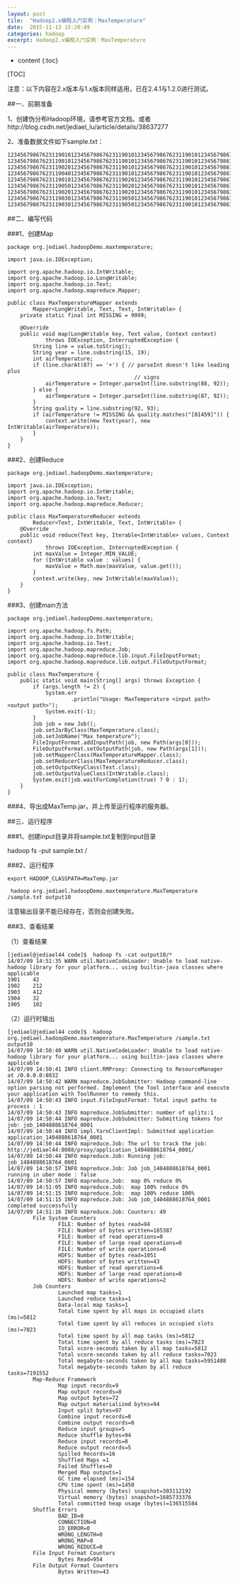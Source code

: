 ```yaml
---
layout: post
tile:  "Hadoop2.x编程入门实例：MaxTemperature"
date:  2015-11-13 15:20:49
categories: hadoop 
excerpt: Hadoop2.x编程入门实例：MaxTemperature
---
```


* content
{:toc}


 
[TOC]

注意：以下内容在2.x版本与1.x版本同样适用，已在2.4.1与1.2.0进行测试。

##一、前期准备

1、创建伪分布Hadoop环境，请参考官方文档。或者http://blog.csdn.net/jediael_lu/article/details/38637277

2、准备数据文件如下sample.txt：
	
	123456798676231190101234567986762311901012345679867623119010123456798676231190101234561+00121534567890356
	123456798676231190101234567986762311901012345679867623119010123456798676231190101234562+01122934567890456
	123456798676231190201234567986762311901012345679867623119010123456798676231190101234562+02120234567893456
	123456798676231190401234567986762311901012345679867623119010123456798676231190101234561+00321234567803456
	123456798676231190101234567986762311902012345679867623119010123456798676231190101234561+00429234567903456
	123456798676231190501234567986762311902012345679867623119010123456798676231190101234561+01021134568903456
	123456798676231190201234567986762311902012345679867623119010123456798676231190101234561+01124234578903456
	123456798676231190301234567986762311905012345679867623119010123456798676231190101234561+04121234678903456
	123456798676231190301234567986762311905012345679867623119010123456798676231190101234561+00821235678903456

 

##二、编写代码

###1、创建Map
	
	package org.jediael.hadoopDemo.maxtemperature;
	
	import java.io.IOException;
	
	import org.apache.hadoop.io.IntWritable;
	import org.apache.hadoop.io.LongWritable;
	import org.apache.hadoop.io.Text;
	import org.apache.hadoop.mapreduce.Mapper;
	
	public class MaxTemperatureMapper extends
			Mapper<LongWritable, Text, Text, IntWritable> {
		private static final int MISSING = 9999;
	
		@Override
		public void map(LongWritable key, Text value, Context context)
				throws IOException, InterruptedException {
			String line = value.toString();
			String year = line.substring(15, 19);
			int airTemperature;
			if (line.charAt(87) == '+') { // parseInt doesn't like leading plus
											// signs
				airTemperature = Integer.parseInt(line.substring(88, 92));
			} else {
				airTemperature = Integer.parseInt(line.substring(87, 92));
			}
			String quality = line.substring(92, 93);
			if (airTemperature != MISSING && quality.matches("[01459]")) {
				context.write(new Text(year), new IntWritable(airTemperature));
			}
		}
	}


###2、创建Reduce 
	
	package org.jediael.hadoopDemo.maxtemperature;
	
	import java.io.IOException;
	import org.apache.hadoop.io.IntWritable;
	import org.apache.hadoop.io.Text;
	import org.apache.hadoop.mapreduce.Reducer;
	
	public class MaxTemperatureReducer extends
			Reducer<Text, IntWritable, Text, IntWritable> {
		@Override
		public void reduce(Text key, Iterable<IntWritable> values, Context context)
				throws IOException, InterruptedException {
			int maxValue = Integer.MIN_VALUE;
			for (IntWritable value : values) {
				maxValue = Math.max(maxValue, value.get());
			}
			context.write(key, new IntWritable(maxValue));
		}
	}


###3、创建main方法

	package org.jediael.hadoopDemo.maxtemperature;
	
	import org.apache.hadoop.fs.Path;
	import org.apache.hadoop.io.IntWritable;
	import org.apache.hadoop.io.Text;
	import org.apache.hadoop.mapreduce.Job;
	import org.apache.hadoop.mapreduce.lib.input.FileInputFormat;
	import org.apache.hadoop.mapreduce.lib.output.FileOutputFormat;
	
	public class MaxTemperature {
		public static void main(String[] args) throws Exception {
			if (args.length != 2) {
				System.err
						.println("Usage: MaxTemperature <input path> <output path>");
				System.exit(-1);
			}
			Job job = new Job();
			job.setJarByClass(MaxTemperature.class);
			job.setJobName("Max temperature");
			FileInputFormat.addInputPath(job, new Path(args[0]));
			FileOutputFormat.setOutputPath(job, new Path(args[1]));
			job.setMapperClass(MaxTemperatureMapper.class);
			job.setReducerClass(MaxTemperatureReducer.class);
			job.setOutputKeyClass(Text.class);
			job.setOutputValueClass(IntWritable.class);
			System.exit(job.waitForCompletion(true) ? 0 : 1);
		}
	}


###4、导出成MaxTemp.jar，并上传至运行程序的服务器。

 

##三、运行程序

###1、创建input目录并将sample.txt复制到input目录

hadoop fs -put sample.txt /

###2、运行程序

	export HADOOP_CLASSPATH=MaxTemp.jar
	
	 hadoop org.jediael.hadoopDemo.maxtemperature.MaxTemperature /sample.txt output10

注意输出目录不能已经存在，否则会创建失败。

###3、查看结果

（1）查看结果
	
	[jediael@jediael44 code]$  hadoop fs -cat output10/*
	14/07/09 14:51:35 WARN util.NativeCodeLoader: Unable to load native-hadoop library for your platform... using builtin-java classes where applicable
	1901    42
	1902    212
	1903    412
	1904    32
	1905    102

（2）运行时输出
	
	[jediael@jediael44 code]$  hadoop org.jediael.hadoopDemo.maxtemperature.MaxTemperature /sample.txt output10
	14/07/09 14:50:40 WARN util.NativeCodeLoader: Unable to load native-hadoop library for your platform... using builtin-java classes where applicable
	14/07/09 14:50:41 INFO client.RMProxy: Connecting to ResourceManager at /0.0.0.0:8032
	14/07/09 14:50:42 WARN mapreduce.JobSubmitter: Hadoop command-line option parsing not performed. Implement the Tool interface and execute your application with ToolRunner to remedy this.
	14/07/09 14:50:43 INFO input.FileInputFormat: Total input paths to process : 1
	14/07/09 14:50:43 INFO mapreduce.JobSubmitter: number of splits:1
	14/07/09 14:50:44 INFO mapreduce.JobSubmitter: Submitting tokens for job: job_1404888618764_0001
	14/07/09 14:50:44 INFO impl.YarnClientImpl: Submitted application application_1404888618764_0001
	14/07/09 14:50:44 INFO mapreduce.Job: The url to track the job: http://jediael44:8088/proxy/application_1404888618764_0001/
	14/07/09 14:50:44 INFO mapreduce.Job: Running job: job_1404888618764_0001
	14/07/09 14:50:57 INFO mapreduce.Job: Job job_1404888618764_0001 running in uber mode : false
	14/07/09 14:50:57 INFO mapreduce.Job:  map 0% reduce 0%
	14/07/09 14:51:05 INFO mapreduce.Job:  map 100% reduce 0%
	14/07/09 14:51:15 INFO mapreduce.Job:  map 100% reduce 100%
	14/07/09 14:51:15 INFO mapreduce.Job: Job job_1404888618764_0001 completed successfully
	14/07/09 14:51:16 INFO mapreduce.Job: Counters: 49
	        File System Counters
	                FILE: Number of bytes read=94
	                FILE: Number of bytes written=185387
	                FILE: Number of read operations=0
	                FILE: Number of large read operations=0
	                FILE: Number of write operations=0
	                HDFS: Number of bytes read=1051
	                HDFS: Number of bytes written=43
	                HDFS: Number of read operations=6
	                HDFS: Number of large read operations=0
	                HDFS: Number of write operations=2
	        Job Counters 
	                Launched map tasks=1
	                Launched reduce tasks=1
	                Data-local map tasks=1
	                Total time spent by all maps in occupied slots (ms)=5812
	                Total time spent by all reduces in occupied slots (ms)=7023
	                Total time spent by all map tasks (ms)=5812
	                Total time spent by all reduce tasks (ms)=7023
	                Total vcore-seconds taken by all map tasks=5812
	                Total vcore-seconds taken by all reduce tasks=7023
	                Total megabyte-seconds taken by all map tasks=5951488
	                Total megabyte-seconds taken by all reduce tasks=7191552
	        Map-Reduce Framework
	                Map input records=9
	                Map output records=8
	                Map output bytes=72
	                Map output materialized bytes=94
	                Input split bytes=97
	                Combine input records=0
	                Combine output records=0
	                Reduce input groups=5
	                Reduce shuffle bytes=94
	                Reduce input records=8
	                Reduce output records=5
	                Spilled Records=16
	                Shuffled Maps =1
	                Failed Shuffles=0
	                Merged Map outputs=1
	                GC time elapsed (ms)=154
	                CPU time spent (ms)=1450
	                Physical memory (bytes) snapshot=303112192
	                Virtual memory (bytes) snapshot=1685733376
	                Total committed heap usage (bytes)=136515584
	        Shuffle Errors
	                BAD_ID=0
	                CONNECTION=0
	                IO_ERROR=0
	                WRONG_LENGTH=0
	                WRONG_MAP=0
	                WRONG_REDUCE=0
	        File Input Format Counters 
	                Bytes Read=954
	        File Output Format Counters 
	                Bytes Written=43
